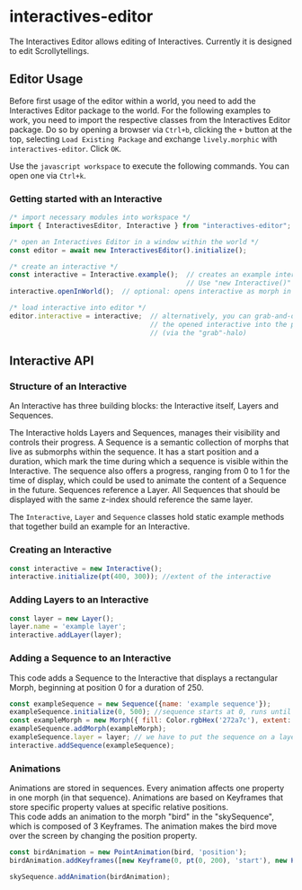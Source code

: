 # interactives-editor

The Interactives Editor allows editing of Interactives. Currently it is designed to edit Scrollytellings.

## Editor Usage

Before first usage of the editor within a world, you need to add the Interactives Editor package to the world.
For the following examples to work, you need to import the respective classes from the Interactives Editor package. Do so by opening a browser via `Ctrl+b`, clicking the `+` button at the top, selecting `Load Existing Package` and exchange `lively.morphic` with `interactives-editor`. Click `OK`.

Use the `javascript workspace` to execute the following commands. You can open one via `Ctrl+k`.

### Getting started with an Interactive

```js
/* import necessary modules into workspace */
import { InteractivesEditor, Interactive } from "interactives-editor";

/* open an Interactives Editor in a window within the world */
const editor = await new InteractivesEditor().initialize();

/* create an interactive */
const interactive = Interactive.example();  // creates an example interactive
                                            // Use "new Interactive()" to create an empty Interactive
interactive.openInWorld();  // optional: opens interactive as morph in the world

/* load interactive into editor */
editor.interactive = interactive;  // alternatively, you can grab-and-drop
                                   // the opened interactive into the preview of the editor
                                   // (via the "grab"-halo)
```

## Interactive API

### Structure of an Interactive

An Interactive has three building blocks: the Interactive itself, Layers and Sequences.

The Interactive holds Layers and Sequences, manages their visibility and controls their progress.
A Sequence is a semantic collection of morphs that live as submorphs within the sequence. It has a start position and a duration, which mark the time during which a sequence is visible within the Interactive. The sequence also offers a progress, ranging from 0 to 1 for the time of display, which could be used to animate the content of a Sequence in the future.
Sequences reference a Layer. All Sequences that should be displayed with the same z-index should reference the same layer.

The `Interactive`, `Layer` and `Sequence` classes hold static example methods that together build an example for an Interactive.

### Creating an Interactive

```js
const interactive = new Interactive();
interactive.initialize(pt(400, 300)); //extent of the interactive
```

### Adding Layers to an Interactive

```js
const layer = new Layer();
layer.name = 'example layer';
interactive.addLayer(layer);    
```

### Adding a Sequence to an Interactive

This code adds a Sequence to the Interactive that displays a rectangular Morph, beginning at position 0 for a duration of 250.

```js
const exampleSequence = new Sequence({name: 'example sequence'});
exampleSequence.initialize(0, 500); //sequence starts at 0, runs until 500
const exampleMorph = new Morph({ fill: Color.rgbHex('272a7c'), extent: pt(400, 300) });
exampleSequence.addMorph(exampleMorph);
exampleSequence.layer = layer; // we have to put the sequence on a layer in the interactive
interactive.addSequence(exampleSequence);
```
### Animations

Animations are stored in sequences. Every animation affects one property in one morph (in that sequence). Animations are based on Keyframes that store specific property values at specific relative positions.  
This code adds an animation to the morph "bird" in the "skySequence", which is composed of 3 Keyframes. The animation makes the bird move over the screen by changing the position property.

```js
const birdAnimation = new PointAnimation(bird, 'position');
birdAnimation.addKeyframes([new Keyframe(0, pt(0, 200), 'start'), new Keyframe(0.5, pt(200, 300)), new Keyframe(1, pt(400, 0), 'end')]); // Keyframes are created; Naming the keyframe is optional

skySequence.addAnimation(birdAnimation);
```
